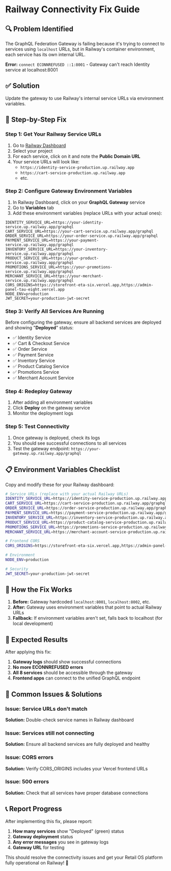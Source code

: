 # Railway Connectivity Fix Guide

## 🔍 Problem Identified

The GraphQL Federation Gateway is failing because it's trying to connect to services using `localhost` URLs, but in Railway's container environment, each service has its own internal URL.

**Error:** `connect ECONNREFUSED ::1:8001` - Gateway can't reach Identity service at localhost:8001

## ✅ Solution

Update the gateway to use Railway's internal service URLs via environment variables.

## 🚀 Step-by-Step Fix

### Step 1: Get Your Railway Service URLs

1. Go to [Railway Dashboard](https://railway.app/dashboard)
2. Select your project
3. For each service, click on it and note the **Public Domain URL**
4. Your service URLs will look like:
   - `https://identity-service-production.up.railway.app`
   - `https://cart-service-production.up.railway.app`
   - etc.

### Step 2: Configure Gateway Environment Variables

1. In Railway Dashboard, click on your **GraphQL Gateway** service
2. Go to **Variables** tab
3. Add these environment variables (replace URLs with your actual ones):

```
IDENTITY_SERVICE_URL=https://your-identity-service.up.railway.app/graphql
CART_SERVICE_URL=https://your-cart-service.up.railway.app/graphql
ORDER_SERVICE_URL=https://your-order-service.up.railway.app/graphql
PAYMENT_SERVICE_URL=https://your-payment-service.up.railway.app/graphql
INVENTORY_SERVICE_URL=https://your-inventory-service.up.railway.app/graphql
PRODUCT_SERVICE_URL=https://your-product-service.up.railway.app/graphql
PROMOTIONS_SERVICE_URL=https://your-promotions-service.up.railway.app/graphql
MERCHANT_SERVICE_URL=https://your-merchant-service.up.railway.app/graphql
CORS_ORIGINS=https://storefront-eta-six.vercel.app,https://admin-panel-tau-eight.vercel.app
NODE_ENV=production
JWT_SECRET=your-production-jwt-secret
```

### Step 3: Verify All Services Are Running

Before configuring the gateway, ensure all backend services are deployed and showing "**Deployed**" status:

- ✅ Identity Service
- ✅ Cart & Checkout Service  
- ✅ Order Service
- ✅ Payment Service
- ✅ Inventory Service
- ✅ Product Catalog Service
- ✅ Promotions Service
- ✅ Merchant Account Service

### Step 4: Redeploy Gateway

1. After adding all environment variables
2. Click **Deploy** on the gateway service
3. Monitor the deployment logs

### Step 5: Test Connectivity

1. Once gateway is deployed, check its logs
2. You should see successful connections to all services
3. Test the gateway endpoint: `https://your-gateway.up.railway.app/graphql`

## 📋 Environment Variables Checklist

Copy and modify these for your Railway dashboard:

```bash
# Service URLs (replace with your actual Railway URLs)
IDENTITY_SERVICE_URL=https://identity-service-production.up.railway.app/graphql
CART_SERVICE_URL=https://cart-service-production.up.railway.app/graphql
ORDER_SERVICE_URL=https://order-service-production.up.railway.app/graphql
PAYMENT_SERVICE_URL=https://payment-service-production.up.railway.app/graphql
INVENTORY_SERVICE_URL=https://inventory-service-production.up.railway.app/graphql
PRODUCT_SERVICE_URL=https://product-catalog-service-production.up.railway.app/graphql
PROMOTIONS_SERVICE_URL=https://promotions-service-production.up.railway.app/graphql
MERCHANT_SERVICE_URL=https://merchant-account-service-production.up.railway.app/graphql

# Frontend CORS
CORS_ORIGINS=https://storefront-eta-six.vercel.app,https://admin-panel-tau-eight.vercel.app

# Environment
NODE_ENV=production

# Security
JWT_SECRET=your-production-jwt-secret
```

## 🔧 How the Fix Works

1. **Before:** Gateway hardcoded `localhost:8001`, `localhost:8002`, etc.
2. **After:** Gateway uses environment variables that point to actual Railway URLs
3. **Fallback:** If environment variables aren't set, falls back to localhost (for local development)

## 🎯 Expected Results

After applying this fix:

1. **Gateway logs** should show successful connections
2. **No more ECONNREFUSED errors**
3. **All 8 services** should be accessible through the gateway
4. **Frontend apps** can connect to the unified GraphQL endpoint

## 🚨 Common Issues & Solutions

### Issue: Service URLs don't match
**Solution:** Double-check service names in Railway dashboard

### Issue: Services still not connecting  
**Solution:** Ensure all backend services are fully deployed and healthy

### Issue: CORS errors
**Solution:** Verify CORS_ORIGINS includes your Vercel frontend URLs

### Issue: 500 errors
**Solution:** Check that all services have proper database connections

## 📞 Report Progress

After implementing this fix, please report:

1. **How many services** show "Deployed" (green) status
2. **Gateway deployment** status 
3. **Any error messages** you see in gateway logs
4. **Gateway URL** for testing

This should resolve the connectivity issues and get your Retail OS platform fully operational on Railway! 🎉